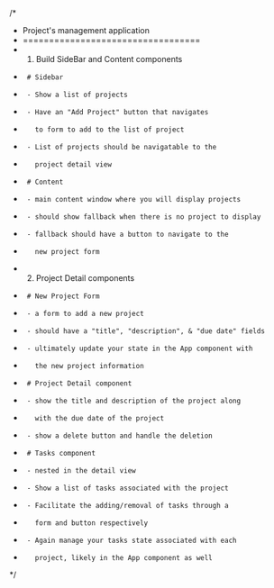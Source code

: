 /*
 *   Project's management application
 *   ==================================
 *   1) Build SideBar and Content components
 *      # Sidebar
 *      - Show a list of projects
 *      - Have an "Add Project" button that navigates
 *        to form to add to the list of project
 *      - List of projects should be navigatable to the 
 *        project detail view
 *      # Content
 *      - main content window where you will display projects
 *      - should show fallback when there is no project to display
 *      - fallback should have a button to navigate to the
 *        new project form
 *   2) Project Detail components
 *      # New Project Form
 *      - a form to add a new project
 *      - should have a "title", "description", & "due date" fields
 *      - ultimately update your state in the App component with
 *        the new project information
 *      # Project Detail component
 *      - show the title and description of the project along
 *        with the due date of the project
 *      - show a delete button and handle the deletion
 *      # Tasks component
 *      - nested in the detail view
 *      - Show a list of tasks associated with the project
 *      - Facilitate the adding/removal of tasks through a
 *        form and button respectively
 *      - Again manage your tasks state associated with each
 *        project, likely in the App component as well
 */
